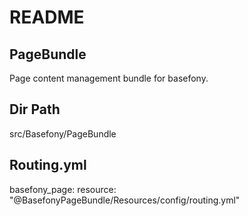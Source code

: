 # README 

## PageBundle
Page content management bundle for basefony.

## Dir Path 
src/Basefony/PageBundle

## Routing.yml
basefony_page:
    resource: "@BasefonyPageBundle/Resources/config/routing.yml"
